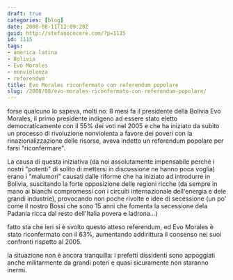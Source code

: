```yaml
---
draft: true
categories: [blog]
date: 2008-08-11T12:09:28Z
guid: http://stefanocecere.com/?p=1115
id: 1115
tags:
- america latina
- Bolivia
- Evo Morales
- nonviolenza
- referendum
title: Evo Morales riconfermato con referendum popolare
slug: /2008/08/evo-morales-riconfermato-con-referendum-popolare/
---
```


forse qualcuno lo sapeva, molti no: 8 mesi fa il presidente della Bolivia Evo Morales, il primo presidente indigeno ad essere stato eletto democraticamente con il 55% dei voti nel 2005 e che ha iniziato da subito un processo di rivoluzione nonviolenta a favore dei poveri con la rinazionalizzazione delle risorse, aveva indetto un referendum popolare per farsi "riconfermare".

La causa di questa iniziativa (da noi assolutamente impensabile perché i nostri "potenti" di solito di mettersi in discussione ne hanno poca voglia) erano i "malumori" causati dalle riforme che ha iniziato ad introdurre in Bolivia, suscitando la forte opposizione delle regioni ricche (da sempre in mano ai bianchi compromessi con i circuiti internazionale dell'energia e dele grandi industrie), provocando non poche rivolte e idee di secessione (un po' come il nostro Bossi che sono 15 anni che fomenta la secessione dela Padania ricca dal resto dell'Italia povera e ladrona…)

fatto sta che ieri si è svolto questo atteso referendum, ed Evo Morales è stato riconfermato con il 63%, aumentando addirittura il consenso nei suoi confronti rispetto al 2005.

la situazione non è ancora tranquilla: i prefetti dissidenti sono appoggiati anche militarmente da grandi poteri e quasi sicuramente non staranno inermi.